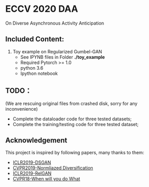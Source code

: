 # ECCV 2020 DAA
On Diverse Asynchronous Activity Anticipation

## Included Content:
1. Toy example on Regularized Gumbel-GAN
    * See IPYNB files in Folder **./toy_example**	
    * Required Pytorch >= 1.0
    * python 3.6
    * Ipython notebook    

## TODO：
(We are rescuing original files from crashed disk, sorry for any inconvenience)  
* Complete the dataloader code for three tested datasets;
* Complete the training/testing code for three tested dataset;
    
## Acknowledgement
This project is inspired by following papers, many thanks to them:
* [ICLR2019-DSGAN](https://github.com/maga33/DSGAN)
* [CVPR2019-Normliazed Diversification](https://github.com/B1ueber2y/NDiv)
* [ICLR2019-RelGAN](https://github.com/weilinie/RelGAN)
* [CVPR18-When will you do What](https://github.com/yabufarha/anticipating-activities)
